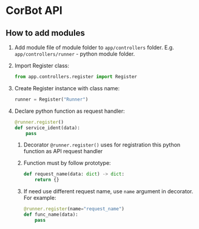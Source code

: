 # CorBot API

## How to add modules

1. Add module file of module folder to `app/controllers` folder. E.g. `app/controllers/runner` - python module folder.
1. Import Register class:

    ```python
    from app.controllers.register import Register
    ```

1. Create Register instance with class name:

    ```python
    runner = Register("Runner")
    ```

1. Declare python function as request handler:

    ```python
    @runner.register()
    def service_ident(data):
        pass
    ```

    1. Decorator `@runner.register()` uses for registration this python function as API request handler
    1. Function must by follow prototype:

        ```python
        def request_name(data: dict) -> dict:
            return {}
        ```

    1. If need use different request name, use `name` argument in decorator. For example:

        ```python
        @runner.register(name="request_name")
        def func_name(data):
            pass
        ```
